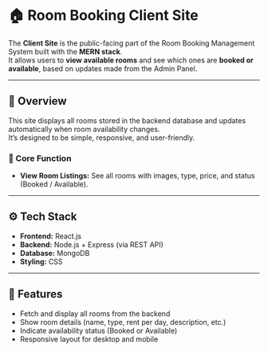 # 🏠 Room Booking Client Site

The **Client Site** is the public-facing part of the Room Booking Management System built with the **MERN stack**.  
It allows users to **view available rooms** and see which ones are **booked or available**, based on updates made from the Admin Panel.

---

## 🚀 Overview

This site displays all rooms stored in the backend database and updates automatically when room availability changes.  
It’s designed to be simple, responsive, and user-friendly.

### 🧩 Core Function
- **View Room Listings:** See all rooms with images, type, price, and status (Booked / Available).

---

## ⚙️ Tech Stack
- **Frontend:** React.js  
- **Backend:** Node.js + Express (via REST API)  
- **Database:** MongoDB  
- **Styling:** CSS  

---

## 🧠 Features
- Fetch and display all rooms from the backend  
- Show room details (name, type, rent per day, description, etc.)  
- Indicate availability status (Booked or Available)  
- Responsive layout for desktop and mobile  

